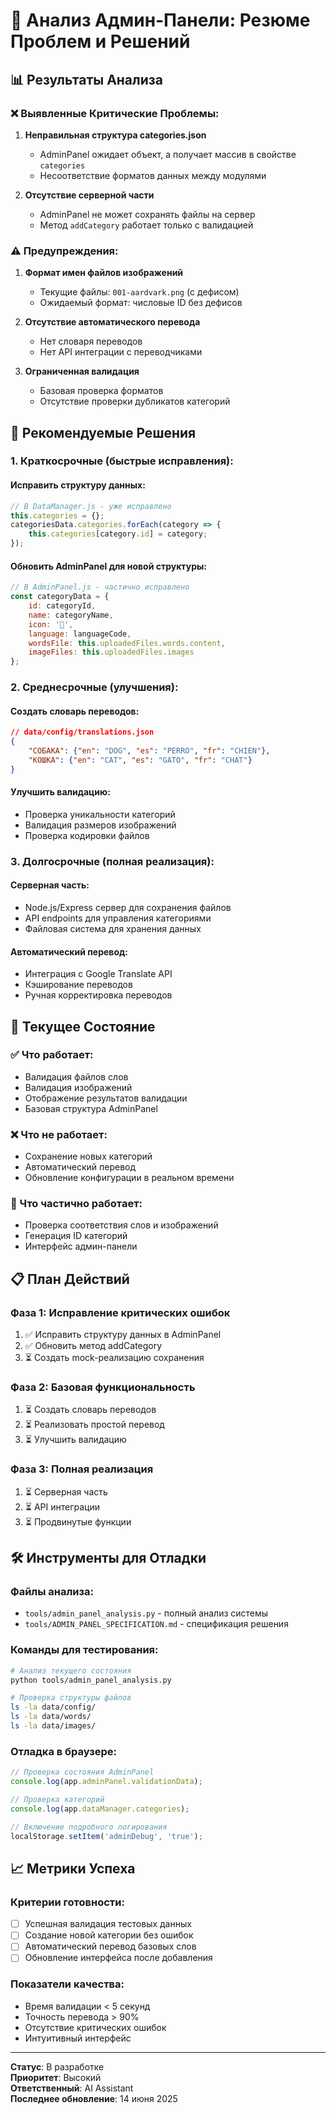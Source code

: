 # 🔧 Анализ Админ-Панели: Резюме Проблем и Решений

## 📊 Результаты Анализа

### ❌ Выявленные Критические Проблемы:

1. **Неправильная структура categories.json**
   - AdminPanel ожидает объект, а получает массив в свойстве `categories`
   - Несоответствие форматов данных между модулями

2. **Отсутствие серверной части**
   - AdminPanel не может сохранять файлы на сервер
   - Метод `addCategory` работает только с валидацией

### ⚠️ Предупреждения:

1. **Формат имен файлов изображений**
   - Текущие файлы: `001-aardvark.png` (с дефисом)
   - Ожидаемый формат: числовые ID без дефисов

2. **Отсутствие автоматического перевода**
   - Нет словаря переводов
   - Нет API интеграции с переводчиками

3. **Ограниченная валидация**
   - Базовая проверка форматов
   - Отсутствие проверки дубликатов категорий

## 🎯 Рекомендуемые Решения

### 1. Краткосрочные (быстрые исправления):

#### Исправить структуру данных:
```javascript
// В DataManager.js - уже исправлено
this.categories = {};
categoriesData.categories.forEach(category => {
    this.categories[category.id] = category;
});
```

#### Обновить AdminPanel для новой структуры:
```javascript
// В AdminPanel.js - частично исправлено
const categoryData = {
    id: categoryId,
    name: categoryName,
    icon: '📁',
    language: languageCode,
    wordsFile: this.uploadedFiles.words.content,
    imageFiles: this.uploadedFiles.images
};
```

### 2. Среднесрочные (улучшения):

#### Создать словарь переводов:
```json
// data/config/translations.json
{
    "СОБАКА": {"en": "DOG", "es": "PERRO", "fr": "CHIEN"},
    "КОШКА": {"en": "CAT", "es": "GATO", "fr": "CHAT"}
}
```

#### Улучшить валидацию:
- Проверка уникальности категорий
- Валидация размеров изображений
- Проверка кодировки файлов

### 3. Долгосрочные (полная реализация):

#### Серверная часть:
- Node.js/Express сервер для сохранения файлов
- API endpoints для управления категориями
- Файловая система для хранения данных

#### Автоматический перевод:
- Интеграция с Google Translate API
- Кэширование переводов
- Ручная корректировка переводов

## 🚀 Текущее Состояние

### ✅ Что работает:
- Валидация файлов слов
- Валидация изображений
- Отображение результатов валидации
- Базовая структура AdminPanel

### ❌ Что не работает:
- Сохранение новых категорий
- Автоматический перевод
- Обновление конфигурации в реальном времени

### 🔄 Что частично работает:
- Проверка соответствия слов и изображений
- Генерация ID категорий
- Интерфейс админ-панели

## 📋 План Действий

### Фаза 1: Исправление критических ошибок
1. ✅ Исправить структуру данных в AdminPanel
2. ✅ Обновить метод addCategory
3. ⏳ Создать mock-реализацию сохранения

### Фаза 2: Базовая функциональность
1. ⏳ Создать словарь переводов
2. ⏳ Реализовать простой перевод
3. ⏳ Улучшить валидацию

### Фаза 3: Полная реализация
1. ⏳ Серверная часть
2. ⏳ API интеграции
3. ⏳ Продвинутые функции

## 🛠️ Инструменты для Отладки

### Файлы анализа:
- `tools/admin_panel_analysis.py` - полный анализ системы
- `tools/ADMIN_PANEL_SPECIFICATION.md` - спецификация решения

### Команды для тестирования:
```bash
# Анализ текущего состояния
python tools/admin_panel_analysis.py

# Проверка структуры файлов
ls -la data/config/
ls -la data/words/
ls -la data/images/
```

### Отладка в браузере:
```javascript
// Проверка состояния AdminPanel
console.log(app.adminPanel.validationData);

// Проверка категорий
console.log(app.dataManager.categories);

// Включение подробного логирования
localStorage.setItem('adminDebug', 'true');
```

## 📈 Метрики Успеха

### Критерии готовности:
- [ ] Успешная валидация тестовых данных
- [ ] Создание новой категории без ошибок
- [ ] Автоматический перевод базовых слов
- [ ] Обновление интерфейса после добавления

### Показатели качества:
- Время валидации < 5 секунд
- Точность перевода > 90%
- Отсутствие критических ошибок
- Интуитивный интерфейс

---

**Статус**: В разработке  
**Приоритет**: Высокий  
**Ответственный**: AI Assistant  
**Последнее обновление**: 14 июня 2025 